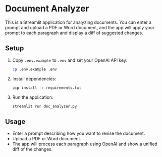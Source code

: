 # Document Analyzer

This is a Streamlit application for analyzing documents. You can enter a prompt and upload a PDF or Word document, and the app will apply your prompt to each paragraph and display a diff of suggested changes.

## Setup

1. Copy `.env.example` to `.env` and set your OpenAI API key:

   ```bash
   cp .env.example .env
   ```

2. Install dependencies:

   ```bash
   pip install -r requirements.txt
   ```

3. Run the application:

   ```bash
   streamlit run doc_analyzer.py
   ```

## Usage

- Enter a prompt describing how you want to revise the document.
- Upload a PDF or Word document.
- The app will process each paragraph using OpenAI and show a unified diff of the changes.